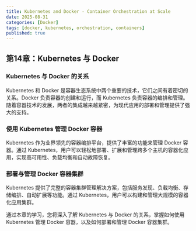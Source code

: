 ```yaml
---
title: Kubernetes and Docker - Container Orchestration at Scale
date: 2025-08-31
categories: [Docker]
tags: [docker, kubernetes, orchestration, containers]
published: true
---
```


## 第14章：Kubernetes 与 Docker

### Kubernetes 与 Docker 的关系

Kubernetes 和 Docker 是容器生态系统中两个重要的技术，它们之间有着密切的关系。Docker 负责容器的创建和运行，而 Kubernetes 负责容器的编排和管理。随着容器技术的发展，两者的集成越来越紧密，为现代应用的部署和管理提供了强大的支持。

### 使用 Kubernetes 管理 Docker 容器

Kubernetes 作为业界领先的容器编排平台，提供了丰富的功能来管理 Docker 容器。通过 Kubernetes，用户可以轻松地部署、扩展和管理跨多个主机的容器化应用，实现高可用性、负载均衡和自动故障恢复。

### 部署与管理 Docker 容器集群

Kubernetes 提供了完整的容器集群管理解决方案，包括服务发现、负载均衡、存储编排、自动扩展等功能。通过 Kubernetes，用户可以构建和管理大规模的容器化应用集群。

通过本章的学习，您将深入了解 Kubernetes 与 Docker 的关系，掌握如何使用 Kubernetes 管理 Docker 容器，以及如何部署和管理 Docker 容器集群。